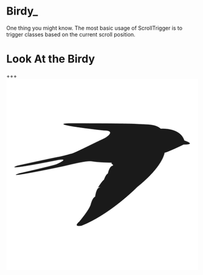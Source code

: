 # Birdy_
One thing you might know. The most basic usage of ScrollTrigger is to trigger classes based on the current scroll position. 

# Look At the Birdy
+++
![alt text](https://github.com/AhsanParadise/Birdy_/blob/master/img/birdy.png?raw=true)
